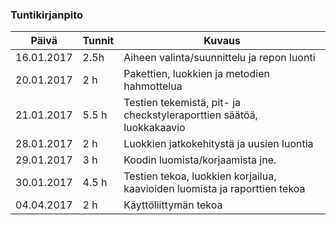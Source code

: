 ### Tuntikirjanpito
Päivä | Tunnit | Kuvaus
--------------- | ----- | ------
16.01.2017 | 2.5h | Aiheen valinta/suunnittelu ja repon luonti
20.01.2017 | 2 h | Pakettien, luokkien ja metodien hahmottelua
21.01.2017 | 5.5 h | Testien tekemistä, pit- ja checkstyleraporttien säätöä, luokkakaavio
28.01.2017 | 2 h | Luokkien jatkokehitystä ja uusien luontia
29.01.2017 | 3 h | Koodin luomista/korjaamista jne.
30.01.2017 | 4.5 h | Testien tekoa, luokkien korjailua, kaavioiden luomista ja raporttien tekoa
04.04.2017 | 2 h | Käyttöliittymän tekoa
